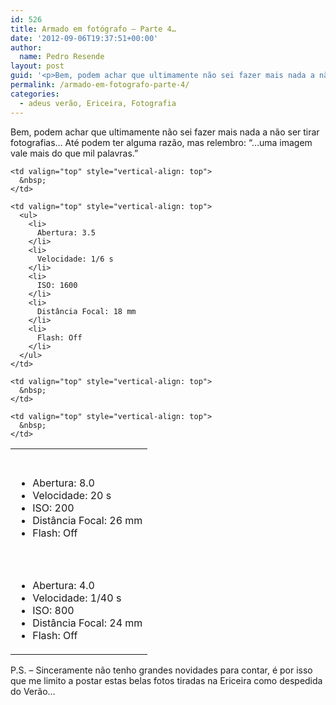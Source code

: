 ```yaml
---
id: 526
title: Armado em fotógrafo – Parte 4…
date: '2012-09-06T19:37:51+00:00'
author: 
  name: Pedro Resende
layout: post
guid: '<p>Bem, podem achar que ultimamente não sei fazer mais nada a não ser tirar fotografias… Até podem ter alguma razão, mas relembro: “…uma imagem vale mais do que mil palavras.” </p><table class="renderedtable" border="0" cellpadding="2" cellspacing="0" wid'
permalink: /armado-em-fotografo-parte-4/
categories:
  - adeus verão, Ericeira, Fotografia
---
```

Bem, podem achar que ultimamente não sei fazer mais nada a não ser tirar fotografias… Até podem ter alguma razão, mas relembro: “…uma imagem vale mais do que mil palavras.” 

<table class="renderedtable" border="0" cellpadding="2" cellspacing="0" width="100%" style="width: 100%">
  <tr>
    <td valign="top" style="vertical-align: top">
      &nbsp;
    </td>
    
    <td valign="top" style="vertical-align: top">
      &nbsp;
    </td>
  </tr>
  
  <tr class="bglight">
    <td valign="top" style="vertical-align: top">
      <ul>
        <li>
          Abertura: 8.0
        </li>
        <li>
          Velocidade: 20 s
        </li>
        <li>
          ISO: 200
        </li>
        <li>
          Distância Focal: 26 mm
        </li>
        <li>
          Flash: Off
        </li>
      </ul>
    </td>
    
    <td valign="top" style="vertical-align: top">
      <ul>
        <li>
          Abertura: 3.5
        </li>
        <li>
          Velocidade: 1/6 s
        </li>
        <li>
          ISO: 1600
        </li>
        <li>
          Distância Focal: 18 mm
        </li>
        <li>
          Flash: Off
        </li>
      </ul>
    </td>
  </tr>
  
  <tr class="bgdark">
    <td valign="top" style="vertical-align: top">
      &nbsp;
    </td>
    
    <td valign="top" style="vertical-align: top">
      &nbsp;
    </td>
  </tr>
  
  <tr class="bglight">
    <td valign="top" style="vertical-align: top">
      <ul>
        <li>
          Abertura: 4.0
        </li>
        <li>
          Velocidade: 1/40 s
        </li>
        <li>
          ISO: 800
        </li>
        <li>
          Distância Focal: 24 mm
        </li>
        <li>
          Flash: Off
        </li>
      </ul>
    </td>
    
    <td valign="top" style="vertical-align: top">
      &nbsp;
    </td>
  </tr>
</table>

P.S. – Sinceramente não tenho grandes novidades para contar, é por isso que me limito a postar estas belas fotos tiradas na Ericeira como despedida do Verão…
